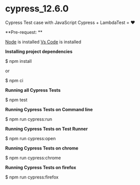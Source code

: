 # cypress_12.6.0
Cypress Test case with JavaScript 
Cypress + LambdaTest = ❤



**Pre-request:  **

[Node](https://nodejs.org/en/download/) is installed
[Vs Code](https://code.visualstudio.com/download) is installed


**Installing project dependencies**

$ npm install

or 

$ npm ci

**Running all Cypress Tests**

$ npm test


**Running Cypress Tests on Command line**

$ npm run cypress:run


**Running Cypress Tests on Test Runner**

$ npm run cypress:open

**Running Cypress Tests on chrome**

$ npm run cypress:chrome


**Running Cypress Tests on firefox**

$ npm run cypress:firefox
